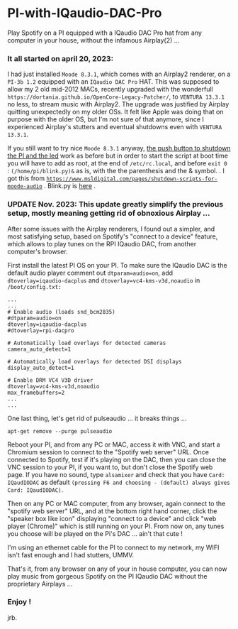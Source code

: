 # PI-with-IQaudio-DAC-Pro
Play Spotify on a PI equipped with a IQaudio DAC Pro hat from any computer in your house, without the infamous Airplay(2) ...
###  It all started on april 20, 2023:
  
  I had just installed `Moode 8.3.1`, which comes with an Airplay2 renderer, on a `PI-3b 1.2` equipped with an `IQaudio DAC Pro` HAT. This was supposed to allow my 2 old mid-2012 MACs, recently upgraded with the wonderfull `https://dortania.github.io/OpenCore-Legacy-Patcher/`, to `VENTURA 13.3.1` no less, to stream music with Airplay2. The upgrade was justified by Airplay quitting unexpectedly on my older OSs. It felt like Apple was doing that on purpose with the older OS, but I'm not sure of that anymore, since I experienced Airplay's stutters and eventual shutdowns even with `VENTURA 13.3.1`.

  If you still want to try nice `Moode 8.3.1` anyway, [the push button to shutdown the PI and the led](https://github.com/jeanrocco/PI-shutdown-push-button/tree/master) work as before but in order to start the script at boot time you will have to add as root, at the end of  `/etc/rc.local`, and before `exit 0` : `(/home/pi/blink.py)&` as is, with the the parenthesis and the & symbol. . I got this from [`https://www.msldigital.com/pages/shutdown-scripts-for-moode-audio`](https://www.msldigital.com/pages/shutdown-scripts-for-moode-audio) . Blink.py is [here](https://github.com/jeanrocco/PI-shutdown-push-button/blob/master/blink.py.github) .

### UPDATE Nov. 2023: This update greatly simplify the previous setup, mostly meaning getting rid of obnoxious Airplay ...

  After some issues with the Airplay renderers, I found out a simpler, and most satisfying setup, based on Spotify's "connect to a device" feature, which allows to play tunes on the RPI IQaudio DAC, from another computer's browser.
  
  First install the latest PI OS on your PI. To make sure the IQaudio DAC is the default audio player comment out `dtparam=audio=on`, add `dtoverlay=iqaudio-dacplus` and `dtoverlay=vc4-kms-v3d,noaudio` in `/boot/config.txt:` 
```
...
...
# Enable audio (loads snd_bcm2835)
#dtparam=audio=on                       
dtoverlay=iqaudio-dacplus
#dtoverlay=rpi-dacpro

# Automatically load overlays for detected cameras
camera_auto_detect=1

# Automatically load overlays for detected DSI displays
display_auto_detect=1

# Enable DRM VC4 V3D driver
dtoverlay=vc4-kms-v3d,noaudio
max_framebuffers=2
...
...
``` 
One last thing, let's get rid of pulseaudio ... it breaks things ...
 
 `apt-get remove --purge pulseaudio`
 
 Reboot your PI, and from any PC or MAC, access it with VNC, and start a Chromium session to connect to the "Spotify web server" URL. Once connected to Spotify, test if it's playing on the DAC, then you can close the VNC session to your PI, if you want to, but don't close the Spotify web page. If you have no sound, type `alsamixer` and check that you have `Card: IQaudIODAC` as default `(pressing F6 and choosing - (default) always gives Card: IQaudIODAC)`.  
 
 Then on any PC or MAC computer, from any browser, again connect to the "spotify web server" URL, and at the bottom right hand corner, click the "speaker box like icon" displaying "connect to a device" and click "web player (Chrome)" which is still running on your PI. From now on, any tunes you choose will be played on the Pi's DAC ... ain't that cute !

 I'm using an ethernet cable for the PI to connect to my network, my WIFI isn't fast enough and I had stutters, UMMV.
 
 That's it, from any browser on any of your in house computer, you can now play music from gorgeous Spotify on the PI IQaudio DAC without the proprietary Airplays ...

 
 
  

### Enjoy !
jrb.
